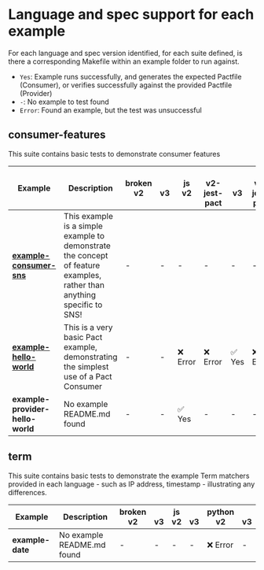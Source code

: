 # Language and spec support for each example

For each language and spec version identified, for each suite defined, is there a corresponding Makefile within an example folder to run against.

- `Yes`: Example runs successfully, and generates the expected Pactfile (Consumer), or verifies successfully against the provided Pactfile (Provider)
- `-`: No example to test found
- `Error`: Found an example, but the test was unsuccessful

## consumer-features

This suite contains basic tests to demonstrate consumer features

| Example                                                                     | Description                                                                                                            | broken<br/>v2   | <br/>v3   | js<br/>v2   | <br/>v2-jest-pact   | <br/>v3   | <br/>v3-jest-pact   | python<br/>v2   | <br/>v3   |
|-----------------------------------------------------------------------------|------------------------------------------------------------------------------------------------------------------------|-----------------|-----------|-------------|---------------------|-----------|---------------------|-----------------|-----------|
| **[example-consumer-sns](examples/consumer-features/example-consumer-sns)** | This example is a simple example to demonstrate the concept of feature examples, rather than anything specific to SNS! | -               | -         | -           | -                   | -         | -                   | ❌ Error         | ✅ Yes     |
| **[example-hello-world](examples/consumer-features/example-hello-world)**   | This is a very basic Pact example, demonstrating the simplest use of a Pact Consumer                                   | -               | -         | ❌ Error     | ❌ Error             | ✅ Yes     | ❌ Error             | ❌ Error         | -         |
| **example-provider-hello-world**                                            | No example README.md found                                                                                             | -               | -         | ✅ Yes       | -                   | -         | -                   | -               | -         |

## term

This suite contains basic tests to demonstrate the example Term matchers provided in each language - such as IP address, timestamp - illustrating any
differences.

| Example          | Description                | broken<br/>v2   | <br/>v3   | js<br/>v2   | <br/>v3   | python<br/>v2   | <br/>v3   |
|------------------|----------------------------|-----------------|-----------|-------------|-----------|-----------------|-----------|
| **example-date** | No example README.md found | -               | -         | -           | -         | ❌ Error         | -         |
